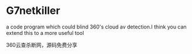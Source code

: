 # G7netkiller
a code program which could blind 360's cloud av detection.I think you can extend this to a more useful tool


360云查杀断网，源码免费分享
